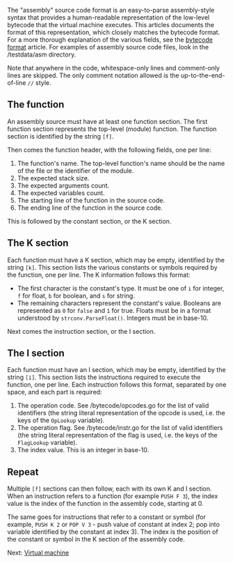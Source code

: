 The "assembly" source code format is an easy-to-parse assembly-style syntax that provides a human-readable representation of the low-level bytecode that the virtual machine executes. This articles documents the format of this representation, which closely matches the bytecode format. For a more thorough explanation of the various fields, see the [bytecode format](https://github.com/PuerkitoBio/agora/wiki/Bytecode-format) article. For examples of assembly source code files, look in the /testdata/asm directory.

Note that anywhere in the code, whitespace-only lines and comment-only lines are skipped. The only comment notation allowed is the up-to-the-end-of-line `//` style.

## The function

An assembly source must have at least one function section. The first function section represents the top-level (module) function. The function section is identified by the string `[f]`.

Then comes the function header, with the following fields, one per line:

1. The function's name. The top-level function's name should be the name of the file or the identifier of the module.
2. The expected stack size.
3. The expected arguments count.
4. The expected variables count.
5. The starting line of the function in the source code.
6. The ending line of the function in the source code.

This is followed by the constant section, or the K section.

## The K section

Each function must have a K section, which may be empty, identified by the string `[k]`. This section lists the various constants or symbols required by the function, one per line. The K information follows this format:

* The first character is the constant's type. It must be one of `i` for integer, `f` for float, `b` for boolean, and `s` for string.
* The remaining characters represent the constant's value. Booleans are represented as `0` for `false` and `1` for true. Floats must be in a format understood by `strconv.ParseFloat()`. Integers must be in base-10.

Next comes the instruction section, or the I section.

## The I section

Each function must have an I section, which may be empty, identified by the string `[i]`. This section lists the instructions required to execute the function, one per line. Each instruction follows this format, separated by one space, and each part is required:

1. The operation code. See /bytecode/opcodes.go for the list of valid identifiers (the string literal representation of the opcode is used, i.e. the keys of the `OpLookup` variable).
2. The operation flag. See /bytecode/instr.go for the list of valid identifiers (the string literal representation of the flag is used, i.e. the keys of the `FlagLookup` variable).
3. The index value. This is an integer in base-10.

## Repeat

Multiple `[f]` sections can then follow, each with its own K and I section. When an instruction refers to a function (for example `PUSH F 3`), the index value is the index of the function in the assembly code, starting at 0.

The same goes for instructions that refer to a constant or symbol (for example, `PUSH K 2` or `POP V 3` - push value of constant at index 2; pop into variable identified by the constant at index 3). The index is the position of the constant or symbol in the K section of the assembly code.

Next: [Virtual machine](https://github.com/PuerkitoBio/agora/wiki/Virtual-machine)

